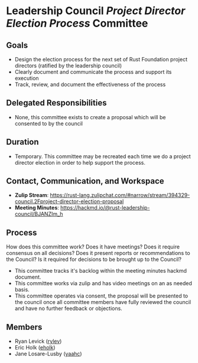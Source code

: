 # Leadership Council _Project Director Election Process_ Committee

## Goals

* Design the election process for the next set of Rust Foundation project directors (ratified by the leadership council)
* Clearly document and communicate the process and support its execution
* Track, review, and document the effectiveness of the process

## Delegated Responsibilities

* None, this committee exists to create a proposal which will be consented to by the council

## Duration

* Temporary. This committee may be recreated each time we do a project director election in order to help support the process.

## Contact, Communication, and Workspace

- **Zulip Stream**: https://rust-lang.zulipchat.com/#narrow/stream/394329-council.2Fproject-director-election-proposal
- **Meeting Minutes**: https://hackmd.io/@rust-leadership-council/BJANZIm_h

## Process

How does this committee work? Does it have meetings? Does it require consensus on all decisions? Does it present reports or recommendations to the Council? Is it required for decisions to be brought up to the Council?

* This committee tracks it's backlog within the meeting minutes hackmd document.
* This committee works via zulip and has video meetings on an as needed basis.
* This committee operates via consent, the proposal will be presented to the council once all committee members have fully reviewed the council and have no further feedback or objections.

## Members

* Ryan Levick ([rylev](https://github.com/rust-lang/team/blob/master/people/rylev.toml))
* Eric Holk ([eholk](https://github.com/rust-lang/team/blob/master/people/eholk.toml))
* Jane Losare-Lusby ([yaahc](https://github.com/rust-lang/team/blob/master/people/yaahc.toml))
